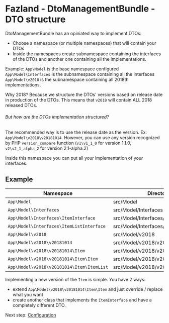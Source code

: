 Fazland - DtoManagementBundle - DTO structure
=============================================
DtoManagementBundle has an opiniated way to implement DTOs:
- Choose a namespace (or multiple namespaces) that will contain your DTOs
- Inside the namespaces create subnamespace containing the interfaces of the DTOs and another one containing all the implementations.

Example:
`App\Model` is the base namespace configured
`App\Model\Interfaces` is the subnamespace containing all the interfaces
`App\Model\v2018` is the subnamespace containing all 2018th implementations.

Why 2018? Because we structure the DTOs' versions based on release date in production of the DTOs.
This means that `v2018` will contain ALL 2018 released DTOs.

###### But how are the DTOs implementation structured?

The recommended way is to use the release date as the version. Ex: `App\Model\v2018\v20181014`.
However, you can use any version recognized by PHP `version_compare` function
(`v1\v1_1_0` for version 1.1.0, `v2\v2_1_alpha_2` for version 2.1-alpha.2)

Inside this namespace you can put all your implementation of your interfaces.

Example
-------
Namespace | Directory structure
--------- | -------------------
`App\Model` | src/Model
`App\Model\Interfaces` | src/Model/Interfaces
`App\Model\Interfaces\ItemInterface` | src/Model/Interfaces/ItemInterface.php
`App\Model\Interfaces\ItemListInterface` | src/Model/Interfaces/ItemListInterface.php
`App\Model\v2018` | src/Model/v2018
`App\Model\v2018\v20181014` | src/Model/v2018/v20181014
`App\Model\v2018\v20181014\Item` | src/Model/v2018/v20181014/Item
`App\Model\v2018\v20181014\Item\Item` | src/Model/v2018/v20181014/Item/Item.php
`App\Model\v2018\v20181014\Item\ItemList` | src/Model/v2018/v20181014/Item/ItemList.php

Implementing a new version of the `Item` is simple. You have 2 ways:
- extend `App\Model\v2018\v20181014\Item\Item` and just override / replace what you want
- create another class that implements the `ItemInterface` and have a completely different DTO.

Next step: [Configuration](./configuration.md)
